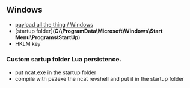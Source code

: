 ## Windows

- [payload all the thing / Windows](https://github.com/swisskyrepo/PayloadsAllTheThings/blob/master/Methodology%20and%20Resources/Windows%20-%20Persistence.md)
- [startup folder](**C:\ProgramData\Microsoft\Windows\Start Menu\Programs\StartUp**)
- HKLM key 

### Custom sartup folder Lua persistence.  
- put ncat.exe in the startup folder 
- compile with ps2exe  the ncat revshell and put it in the startup folder
